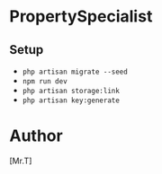 # PropertySpecialist 

## Setup
* `php artisan migrate --seed`
* `npm run dev`
* `php artisan storage:link`
* `php artisan key:generate`

# Author

[Mr.T]

